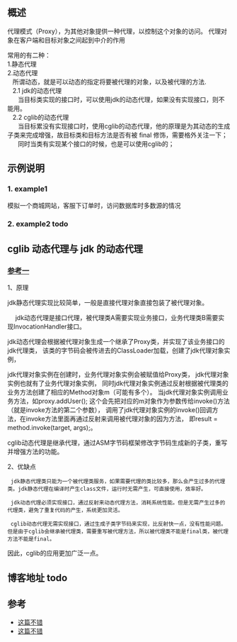 ## 概述 

代理模式（Proxy），为其他对象提供一种代理，以控制这个对象的访问。
代理对象在客户端和目标对象之间起到中介的作用

常用的有二种： <br/>
1.静态代理 <br/>
2.动态代理 <br/>
&nbsp;&nbsp; 所谓动态，就是可以动态的指定将要被代理的对象，以及被代理的方法. <br/>
&nbsp;&nbsp; 2.1 jdk的动态代理 <br/>
&nbsp;&nbsp;&nbsp;&nbsp;&nbsp;&nbsp;当目标类实现的接口时，可以使用jdk的动态代理，如果没有实现接口，则不能用。  <br/>
&nbsp;&nbsp; 2.2 cglib的动态代理 <br/>
&nbsp;&nbsp;&nbsp;&nbsp;&nbsp;&nbsp;当目标累没有实现接口时，使用cglib的动态代理，他的原理是为其动态的生成子类来完成增强，故目标类和目标方法是否有被 final 修饰，需要格外关注一下； <br/>
&nbsp;&nbsp;&nbsp;&nbsp;&nbsp;&nbsp;同时当类有实现某个接口的时候，也是可以使用cglib的； <br/>


## 示例说明

### 1. example1
模拟一个商城网站，客服下订单时，访问数据库时多数源的情况


### 2. example2 todo

## cglib 动态代理与 jdk 的动态代理

### [参考一](https://www.cnblogs.com/fillPv/p/5939277.html)
1、原理

   jdk静态代理实现比较简单，一般是直接代理对象直接包装了被代理对象。

　 jdk动态代理是接口代理，被代理类A需要实现业务接口，业务代理类B需要实现InvocationHandler接口。

   jdk动态代理会根据被代理对象生成一个继承了Proxy类，并实现了该业务接口的jdk代理类，
   该类的字节码会被传进去的ClassLoader加载，创建了jdk代理对象实例，

   jdk代理对象实例在创建时，业务代理对象实例会被赋值给Proxy类，
   jdk代理对象实例也就有了业务代理对象实例，
   同时jdk代理对象实例通过反射根据被代理类的业务方法创建了相应的Method对象m（可能有多个）。
   当jdk代理对象实例调用业务方法，如proxy.addUser();
   这个会先把对应的m对象作为参数传给invoke()方法（就是invoke方法的第二个参数），
   调用了jdk代理对象实例的invoke()回调方法，在invoke方法里面再通过反射来调用被代理对象的因为方法，
   即result = method.invoke(target, args);。

  cglib动态代理是继承代理，通过ASM字节码框架修改字节码生成新的子类，重写并增强方法的功能。

2、优缺点

     jdk静态代理类只能为一个被代理类服务，如果需要代理的类比较多，那么会产生过多的代理类。jdk静态代理在编译时产生class文件，运行时无需产生，可直接使用，效率好。

     jdk动态代理必须实现接口，通过反射来动态代理方法，消耗系统性能。但是无需产生过多的代理类，避免了重复代码的产生，系统更加灵活。

     cglib动态代理无需实现接口，通过生成子类字节码来实现，比反射快一点，没有性能问题。但是由于cglib会继承被代理类，需要重写被代理方法，所以被代理类不能是final类，被代理方法不能是final。

因此，cglib的应用更加广泛一点。

## 博客地址 todo


## 参考
- [这篇不错](https://blog.csdn.net/flyfeifei66/article/details/81481222)
- [这篇不错](https://www.jianshu.com/p/49ebf34afd03)



